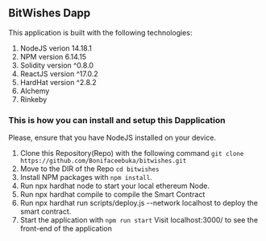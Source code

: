 ## BitWishes Dapp
This application is built with the following technologies:

1. NodeJS verion 14.18.1
2. NPM version 6.14.15
3. Solidity version ^0.8.0
4. ReactJS version ^17.0.2
5. HardHat version ^2.8.2
6. Alchemy
7. Rinkeby

### This is how you can install and setup this Dapplication
Please, ensure that you have NodeJS installed on your device.

1. Clone this Repository(Repo) with the following command `git clone https://github.com/Bonifaceebuka/bitwishes.git`
2. Move to the DIR of the Repo `cd bitwishes`
3. Install NPM packages with `npm install`.
4. Run npx hardhat node to start your local ethereum Node.
5. Run npx hardhat compile to compile the Smart Contract
6. Run npx hardhat run scripts/deploy.js --network localhost to deploy the smart contract.
10. Start the application with `npm run start`
	Visit localhost:3000/ to see the front-end of the application
